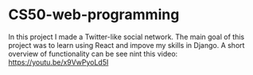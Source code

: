 # CS50-web-programming
In this project I made a Twitter-like social network. The main goal of this project was to learn using React and impove my skills in Django. A short overview of functionality can be see nint this video: https://youtu.be/x9VwPyoLd5I
